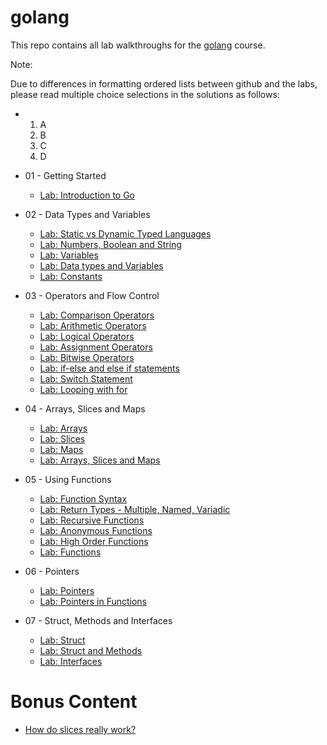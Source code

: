 # golang

This repo contains all lab walkthroughs for the [golang](https://kodekloud.com/courses/golang/) course.



Note:

Due to differences in formatting ordered lists between github and the labs, please read multiple choice selections in the solutions as follows:

*   1. A
    1. B
    1. C
    1. D


* 01 - Getting Started
    * [Lab: Introduction to Go](./docs/01-getting-started/01-introduction-to-go.md)
* 02 - Data Types and Variables
    * [Lab: Static vs Dynamic Typed Languages](./docs/02-data-types-and-variables/01-static-vs-dynamic-typed-languages.md)
    * [Lab: Numbers, Boolean and String](./docs/02-data-types-and-variables/02-number-boolean-and-string.md)
    * [Lab: Variables](./docs/02-data-types-and-variables/03-variables.md)
    * [Lab: Data types and Variables](./docs/02-data-types-and-variables/04-data-types-and-variables.md)
    * [Lab: Constants](./docs/02-data-types-and-variables/05-constants.md)
* 03 - Operators and Flow Control
    * [Lab: Comparison Operators](./docs/03-operators-and-flow-control/01-comparison-operators.md)
    * [Lab: Arithmetic Operators](./docs/03-operators-and-flow-control/02-arithmetic-operators.md)
    * [Lab: Logical Operators](./docs/03-operators-and-flow-control/03-logical-operators.md)
    * [Lab: Assignment Operators](./docs/03-operators-and-flow-control/04-assignment-operators.md)
    * [Lab: Bitwise Operators](./docs/03-operators-and-flow-control/05-bitwise-operators.md)
    * [Lab: if-else and else if statements](./docs/03-operators-and-flow-control/06-if-else-and-elseif-statements.md)
    * [Lab: Switch Statement](./docs/03-operators-and-flow-control/07-switch-statement.md)
    * [Lab: Looping with for](./docs/03-operators-and-flow-control/08-looping-with-for.md)
* 04 - Arrays, Slices and Maps
    * [Lab: Arrays](./docs/04-arrays-slices-and-maps/01-arrays.md)
    * [Lab: Slices](./docs/04-arrays-slices-and-maps/02-slices.md)
    * [Lab: Maps](./docs/04-arrays-slices-and-maps/03-maps.md)
    * [Lab: Arrays, Slices and Maps](./docs/04-arrays-slices-and-maps/04-arrays-slices-and-maps.md)
* 05 - Using Functions
    * [Lab: Function Syntax](./docs/05-using-functions.md/01-function-syntax.md)
    * [Lab: Return Types - Multiple, Named, Variadic](./docs/05-using-functions.md/02-return-types-multiple-named-variadic.md)
    * [Lab: Recursive Functions](./docs/05-using-functions.md/03-recursive-functions.md)
    * [Lab: Anonymous Functions](./docs/05-using-functions.md/04-anonymous-functions.md)
    * [Lab: High Order Functions](./docs/05-using-functions.md/05-high-order-functions.md)
    * [Lab: Functions](./docs/05-using-functions.md/06-functions.md)
* 06 - Pointers
    * [Lab: Pointers](./docs/06-pointers/01-pointers.md)
    * [Lab: Pointers in Functions](./docs/06-pointers/02-pointers-in-functions.md)
* 07 - Struct, Methods and Interfaces
    * [Lab: Struct](./docs/07-struct-methods-and-interfaces/01-struct.md)
    * [Lab: Struct and Methods](./docs/07-struct-methods-and-interfaces/02-struct-and-methods.md)
    * [Lab: Interfaces](./docs/07-struct-methods-and-interfaces/03-interfaces.md)

# Bonus Content

* [How do slices really work?](./docs/08-additional-content/01-how-do-slices-really-work.md)
